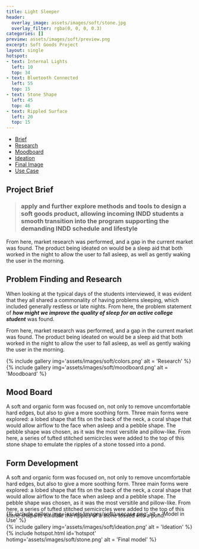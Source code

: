```yaml
---
title: Light Sleeper
header:
  overlay_image: assets/images/soft/stone.jpg
  overlay_filter: rgba(0, 0, 0, 0.3)
categories: []
preview: assets/images/soft/preview.png
excerpt: Soft Goods Project
layout: single
hotspot:
- text: Internal Lights
  left: 10
  top: 34
- text: Bluetooth Connected
  left: 55
  top: 15
- text: Stone Shape
  left: 45
  top: 46
- text: Rippled Surface
  left: 20
  top: 15
---
```



<div class="fixed-side-navbar">
      <ul class="sidenav">
          <li><a class="active" href="#brief"><span>Brief</span></a>
        </li>
          <li><a href="#research"><span>Research</span></a>
        </li>
          <li><a href="#moodboard"><span>Moodboard</span></a>
        </li>
          <li><a href="#ideation"><span>Ideation</span></a>
        </li>
          <li><a href="#finalimg"><span>Final Image</span></a>
        </li>
          <li><a href="#usecase"><span>Use Case</span></a>
        </li>
      </ul>
</div>


<div id="brief" class="container-fluid coloralternate">
<div class="container row margin-topbottom-null" markdown="block">
<div class="col-md-12" markdown="block">

## Project Brief

>### apply and further explore methods and tools to design a soft goods product, allowing incoming INDD students a smooth transition into the program supporting the demanding INDD schedule and lifestyle

From here, market research was performed, and a gap in the current market was found. The product being ideated on would be a sleep aid that both worked in the night to allow the user to fall asleep, as well as gently waking the user in the morning.

</div>
</div>
</div>

<div id="research" class="container-fluid coloralternate">
<div class="container row margin-topbottom-null" markdown="block">
<div class="col-md-12" markdown="block">

## Problem Finding and Research
When looking at the typical days of the students interviewed, it was evident that they all shared a commonality of having problems sleeping, which included generally restless or late nights. From here, the problem statement of _**how might we improve the quality of sleep for an active college student**_ was found.

From here, market research was performed, and a gap in the current market was found. The product being ideated on would be a sleep aid that both worked in the night to allow the user to fall asleep, as well as gently waking the user in the morning.
<div class="col-md-8" markdown="block">
{% include gallery img='assets/images/soft/colors.png'  alt = 'Research' %}
</div>
</div>
</div>
</div>

<div id="moodboard" class="container-fluid coloralternate">
<div class="container row margin-topbottom-null" markdown="block">
<div class="col-md-8" markdown="block">
{% include gallery img='assets/images/soft/moodboard.png' alt = 'Moodboard' %}
</div>
<div class="col-md-4" markdown="block">
 
## Mood Board
A soft and organic form was focused on, not only to remove uncomfortable hard edges, but also to give a more soothing form. Three main forms were explored: a lobed shape that fits on the back of the neck, a coral shape that would allow airflow to the face when asleep and a pebble shape. The pebble shape was chosen, as it was the most versitile and pillow-like. From here, a series of tufted stitched semicircles were added to the top of this stone shape to emulate the ripples of a stone tossed into a pond.
</div>
</div>
</div>
<div id ="ideation" class="container-fluid coloralternate">
<div class="container row margin-topbottom-null" markdown="block">
<div class="col-md-4" markdown="block">
 
## Form Development
A soft and organic form was focused on, not only to remove uncomfortable hard edges, but also to give a more soothing form. Three main forms were explored: a lobed shape that fits on the back of the neck, a coral shape that would allow airflow to the face when asleep and a pebble shape. The pebble shape was chosen, as it was the most versitile and pillow-like. From here, a series of tufted stitched semicircles were added to the top of this stone shape to emulate the ripples of a stone tossed into a pond.
</div>
<div class="col-md-8" markdown="block">
{% include gallery img='assets/images/soft/ideation.png' alt = 'Ideation' %}
</div>

</div>
</div>

<div id="finalimg" class="container-fluid coloralternate">
<div class="container row margin-topbottom-null" markdown="block">
<div class="col-md-12" markdown="block" style="margin-bottom:-100px;">
{% include hotspot.html  id='hotspot' hotimg='assets/images/soft/stone.png' alt = 'Final model' %}
</div>
</div>
</div>
<div id="usecase" class="container-fluid coloralternate">
<div class="container row margin-topbottom-null" markdown="block">
<div class="col-md-12" markdown="block">

{% include gallery img='assets/images/soft/usecase.png' alt = 'Model in Use' %}

</div>
</div>
</div>

